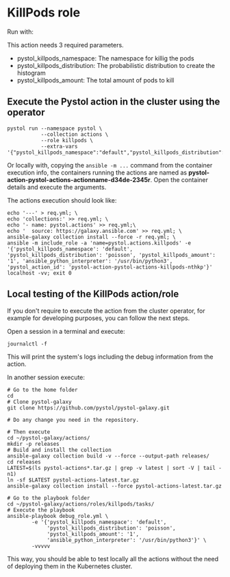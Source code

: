 # KillPods role

Run with:

This action needs 3 required parameters.

* pystol_killpods_namespace: The namespace for killig the pods
* pystol_killpods_distribution: The probabilistic distribution to create the histogram
* pystol_killpods_amount: The total amount of pods to kill

## Execute the Pystol action in the cluster using the operator


```
pystol run --namespace pystol \
           --collection actions \
           --role killpods \
           --extra-vars '{"pystol_killpods_namespace":"default","pystol_killpods_distribution":"poisson","pystol_killpods_amount":3}'

```

Or locally with, copying the `ansible -m ...` command from the
container execution info,
the containers running the actions are named as
**pystol-action-pystol-actions-actionname-d34de-2345r**.
Open the container details and execute the
arguments.

The actions execution should look like:

```
echo '---' > req.yml; \
echo 'collections:' >> req.yml; \
echo '- name: pystol.actions' >> req.yml;\
echo '  source: https://galaxy.ansible.com' >> req.yml; \
ansible-galaxy collection install --force -r req.yml; \
ansible -m include_role -a 'name=pystol.actions.killpods' -e '{'pystol_killpods_namespace': 'default', 'pystol_killpods_distribution': 'poisson', 'pystol_killpods_amount': '1', 'ansible_python_interpreter': '/usr/bin/python3', 'pystol_action_id': 'pystol-action-pystol-actions-killpods-nthkp'}' localhost -vv; exit 0
```

## Local testing of the KillPods action/role

If you don't require to execute the action from the
cluster operator, for example for developing purposes,
you can follow the next steps.

Open a session in a terminal and execute:

```
journalctl -f
```

This will print the system's logs including the debug information from the
action.

In another session execute:

```
# Go to the home folder
cd
# Clone pystol-galaxy
git clone https://github.com/pystol/pystol-galaxy.git

# Do any change you need in the repository.

# Then execute
cd ~/pystol-galaxy/actions/
mkdir -p releases
# Build and install the collection
ansible-galaxy collection build -v --force --output-path releases/
cd releases
LATEST=$(ls pystol-actions*.tar.gz | grep -v latest | sort -V | tail -n1)
ln -sf $LATEST pystol-actions-latest.tar.gz
ansible-galaxy collection install --force pystol-actions-latest.tar.gz

# Go to the playbook folder
cd ~/pystol-galaxy/actions/roles/killpods/tasks/
# Execute the playbook
ansible-playbook debug_role.yml \
        -e '{'pystol_killpods_namespace': 'default',
             'pystol_killpods_distribution': 'poisson',
             'pystol_killpods_amount': '1',
             'ansible_python_interpreter': '/usr/bin/python3'}' \
        -vvvvv
```

This way, you should be able to test locally
all the actions without the need of deploying them
in the Kubernetes cluster.
